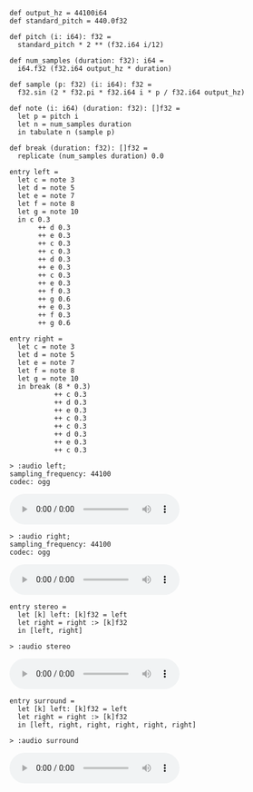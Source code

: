 
```futhark
def output_hz = 44100i64
def standard_pitch = 440.0f32

def pitch (i: i64): f32 =
  standard_pitch * 2 ** (f32.i64 i/12)

def num_samples (duration: f32): i64 =
  i64.f32 (f32.i64 output_hz * duration)

def sample (p: f32) (i: i64): f32 =
  f32.sin (2 * f32.pi * f32.i64 i * p / f32.i64 output_hz)

def note (i: i64) (duration: f32): []f32 =
  let p = pitch i
  let n = num_samples duration
  in tabulate n (sample p)

def break (duration: f32): []f32 =
  replicate (num_samples duration) 0.0

entry left =
  let c = note 3
  let d = note 5
  let e = note 7
  let f = note 8
  let g = note 10
  in c 0.3
       ++ d 0.3
       ++ e 0.3
       ++ c 0.3
       ++ c 0.3
       ++ d 0.3
       ++ e 0.3
       ++ c 0.3
       ++ e 0.3
       ++ f 0.3
       ++ g 0.6
       ++ e 0.3
       ++ f 0.3
       ++ g 0.6

entry right =
  let c = note 3
  let d = note 5
  let e = note 7
  let f = note 8
  let g = note 10
  in break (8 * 0.3)
           ++ c 0.3
           ++ d 0.3
           ++ e 0.3
           ++ c 0.3
           ++ c 0.3
           ++ d 0.3
           ++ e 0.3
           ++ c 0.3
```

```
> :audio left;
sampling_frequency: 44100
codec: ogg
```


![](audio-img/4f72a37a9b3cf4b8a68ce450f0f696d5-output.ogg)


```
> :audio right;
sampling_frequency: 44100
codec: ogg
```


![](audio-img/53655790dd8b1739a749c772c9f6bc13-output.ogg)


```futhark
entry stereo =
  let [k] left: [k]f32 = left
  let right = right :> [k]f32
  in [left, right]
```

```
> :audio stereo
```


![](audio-img/9e12f26cca7539fa04a923f7b652d2e8-output.wav)


```futhark
entry surround =
  let [k] left: [k]f32 = left
  let right = right :> [k]f32
  in [left, right, right, right, right, right]
```

```
> :audio surround
```


![](audio-img/7e0c96822c449db1dd5712a2b809ff40-output.wav)

